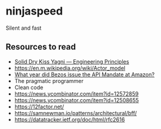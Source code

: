 # ninjaspeed
Silent and fast

## Resources to read

 - [Solid Dry Kiss Yagni — Engineering Principles](https://link.medium.com/VFnG9ln74gb)
 - https://en.m.wikipedia.org/wiki/Actor_model
 - [What year did Bezos issue the API Mandate at Amazon?](https://link.medium.com/N27J4TOB4gb)
 - The pragmatic programmer
 - Clean code
 - https://news.ycombinator.com/item?id=12572859
 - https://news.ycombinator.com/item?id=12508655
 - https://12factor.net/
 - https://samnewman.io/patterns/architectural/bff/
 - https://datatracker.ietf.org/doc/html/rfc2616